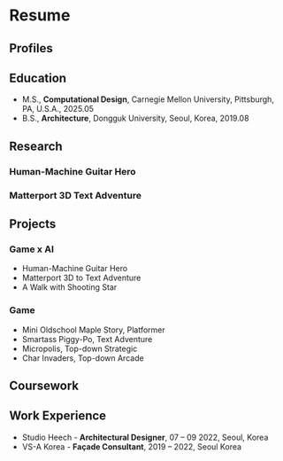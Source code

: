 # Resume

## Profiles

## Education
* M.S., **Computational Design**, Carnegie Mellon University, Pittsburgh, PA, U.S.A., 2025.05
* B.S., **Architecture**, Dongguk University, Seoul, Korea, 2019.08

## Research
### Human-Machine Guitar Hero

### Matterport 3D Text Adventure

## Projects
### Game x AI
* Human-Machine Guitar Hero
* Matterport 3D to Text Adventure
* A Walk with Shooting Star

### Game
* Mini Oldschool Maple Story, Platformer
* Smartass Piggy-Po, Text Adventure
* Micropolis, Top-down Strategic
* Char Invaders, Top-down Arcade

## Coursework

## Work Experience
* Studio Heech - **Architectural Designer**, 07 – 09 2022, Seoul, Korea
* VS-A Korea - **Façade Consultant**, 2019 – 2022, Seoul Korea

